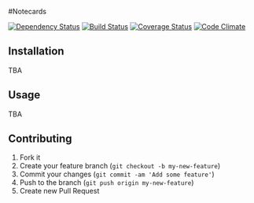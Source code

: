 #Notecards

[![Dependency Status](https://gemnasium.com/bhaberer/notecards.png)](https://gemnasium.com/bhaberer/notecards)
[![Build Status](https://travis-ci.org/bhaberer/notecards.png?branch=master)](https://travis-ci.org/bhaberer/notecards)
[![Coverage Status](https://coveralls.io/repos/bhaberer/notecards/badge.png?branch=master)](https://coveralls.io/r/bhaberer/notecards?branch=master)
[![Code Climate](https://codeclimate.com/github/bhaberer/notecards.png)](https://codeclimate.com/github/bhaberer/notecards)

## Installation

TBA

## Usage

TBA

## Contributing

1. Fork it
2. Create your feature branch (`git checkout -b my-new-feature`)
3. Commit your changes (`git commit -am 'Add some feature'`)
4. Push to the branch (`git push origin my-new-feature`)
5. Create new Pull Request
